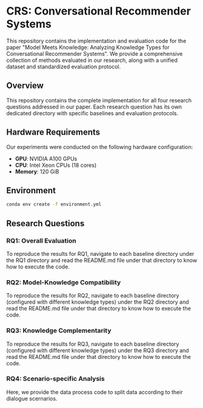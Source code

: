 # CRS: Conversational Recommender Systems

This repository contains the implementation and evaluation code for the paper "Model Meets Knowledge: Analyzing Knowledge Types for Conversational Recommender Systems". We provide a comprehensive collection of methods evaluated in our research, along with a unified dataset and standardized evaluation protocol.

## Overview

This repository contains the complete implementation for all four research questions addressed in our paper. Each research question has its own dedicated directory with specific baselines and evaluation protocols.

## Hardware Requirements

Our experiments were conducted on the following hardware configuration:
- **GPU**: NVIDIA A100 GPUs
- **CPU**: Intel Xeon CPUs (18 cores)
- **Memory**: 120 GiB


## Environment
```bash
conda env create -f environment.yml
```

## Research Questions

### RQ1: Overall Evaluation
To reproduce the results for RQ1, navigate to each baseline directory under the RQ1 directory and read the README.md file under that directory to know how to execute the code.

### RQ2: Model-Knowledge Compatibility
To reproduce the results for RQ2, navigate to each baseline directory (configured with different knowledge types) under the RQ2 directory and read the README.md file under that directory to know how to execute the code.

### RQ3: Knowledge Complementarity
To reproduce the results for RQ3, navigate to each baseline directory (configured with different knowledge types) under the RQ3 directory and read the README.md file under that directory to know how to execute the code.

### RQ4: Scenario-specific Analysis
Here, we provide the data process code to split data according to their dialogue scernarios. 
